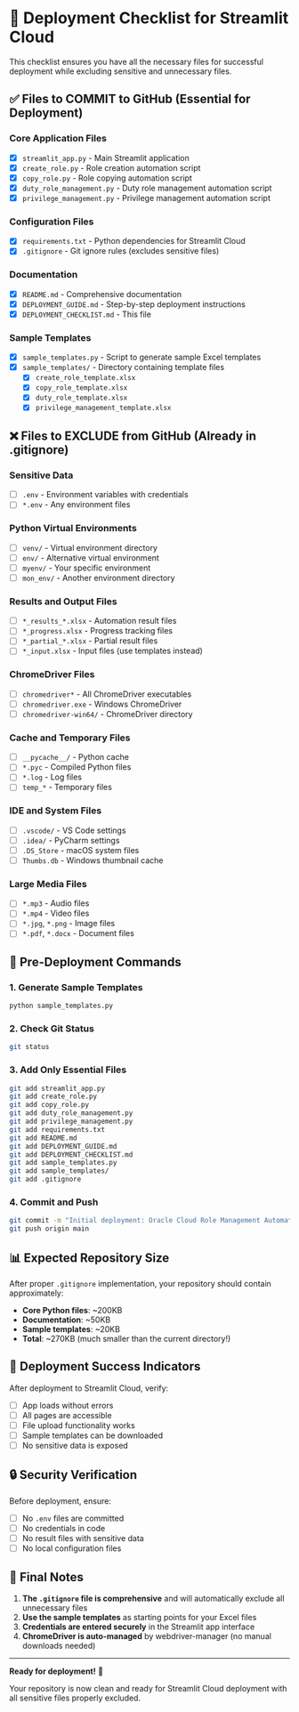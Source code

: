 # 🚀 Deployment Checklist for Streamlit Cloud

This checklist ensures you have all the necessary files for successful deployment while excluding sensitive and unnecessary files.

## ✅ Files to COMMIT to GitHub (Essential for Deployment)

### Core Application Files
- [x] `streamlit_app.py` - Main Streamlit application
- [x] `create_role.py` - Role creation automation script
- [x] `copy_role.py` - Role copying automation script
- [x] `duty_role_management.py` - Duty role management automation script
- [x] `privilege_management.py` - Privilege management automation script

### Configuration Files
- [x] `requirements.txt` - Python dependencies for Streamlit Cloud
- [x] `.gitignore` - Git ignore rules (excludes sensitive files)

### Documentation
- [x] `README.md` - Comprehensive documentation
- [x] `DEPLOYMENT_GUIDE.md` - Step-by-step deployment instructions
- [x] `DEPLOYMENT_CHECKLIST.md` - This file

### Sample Templates
- [x] `sample_templates.py` - Script to generate sample Excel templates
- [x] `sample_templates/` - Directory containing template files
  - [x] `create_role_template.xlsx`
  - [x] `copy_role_template.xlsx`
  - [x] `duty_role_template.xlsx`
  - [x] `privilege_management_template.xlsx`

## ❌ Files to EXCLUDE from GitHub (Already in .gitignore)

### Sensitive Data
- [ ] `.env` - Environment variables with credentials
- [ ] `*.env` - Any environment files

### Python Virtual Environments
- [ ] `venv/` - Virtual environment directory
- [ ] `env/` - Alternative virtual environment
- [ ] `myenv/` - Your specific environment
- [ ] `mon_env/` - Another environment directory

### Results and Output Files
- [ ] `*_results_*.xlsx` - Automation result files
- [ ] `*_progress.xlsx` - Progress tracking files
- [ ] `*_partial_*.xlsx` - Partial result files
- [ ] `*_input.xlsx` - Input files (use templates instead)

### ChromeDriver Files
- [ ] `chromedriver*` - All ChromeDriver executables
- [ ] `chromedriver.exe` - Windows ChromeDriver
- [ ] `chromedriver-win64/` - ChromeDriver directory

### Cache and Temporary Files
- [ ] `__pycache__/` - Python cache
- [ ] `*.pyc` - Compiled Python files
- [ ] `*.log` - Log files
- [ ] `temp_*` - Temporary files

### IDE and System Files
- [ ] `.vscode/` - VS Code settings
- [ ] `.idea/` - PyCharm settings
- [ ] `.DS_Store` - macOS system files
- [ ] `Thumbs.db` - Windows thumbnail cache

### Large Media Files
- [ ] `*.mp3` - Audio files
- [ ] `*.mp4` - Video files
- [ ] `*.jpg`, `*.png` - Image files
- [ ] `*.pdf`, `*.docx` - Document files

## 🔧 Pre-Deployment Commands

### 1. Generate Sample Templates
```bash
python sample_templates.py
```

### 2. Check Git Status
```bash
git status
```

### 3. Add Only Essential Files
```bash
git add streamlit_app.py
git add create_role.py
git add copy_role.py
git add duty_role_management.py
git add privilege_management.py
git add requirements.txt
git add README.md
git add DEPLOYMENT_GUIDE.md
git add DEPLOYMENT_CHECKLIST.md
git add sample_templates.py
git add sample_templates/
git add .gitignore
```

### 4. Commit and Push
```bash
git commit -m "Initial deployment: Oracle Cloud Role Management Automation"
git push origin main
```

## 📊 Expected Repository Size

After proper `.gitignore` implementation, your repository should contain approximately:
- **Core Python files**: ~200KB
- **Documentation**: ~50KB
- **Sample templates**: ~20KB
- **Total**: ~270KB (much smaller than the current directory!)

## 🎯 Deployment Success Indicators

After deployment to Streamlit Cloud, verify:
- [ ] App loads without errors
- [ ] All pages are accessible
- [ ] File upload functionality works
- [ ] Sample templates can be downloaded
- [ ] No sensitive data is exposed

## 🔒 Security Verification

Before deployment, ensure:
- [ ] No `.env` files are committed
- [ ] No credentials in code
- [ ] No result files with sensitive data
- [ ] No local configuration files

## 📝 Final Notes

1. **The `.gitignore` file is comprehensive** and will automatically exclude all unnecessary files
2. **Use the sample templates** as starting points for your Excel files
3. **Credentials are entered securely** in the Streamlit app interface
4. **ChromeDriver is auto-managed** by webdriver-manager (no manual downloads needed)

---

**Ready for deployment!** 🚀

Your repository is now clean and ready for Streamlit Cloud deployment with all sensitive files properly excluded.
